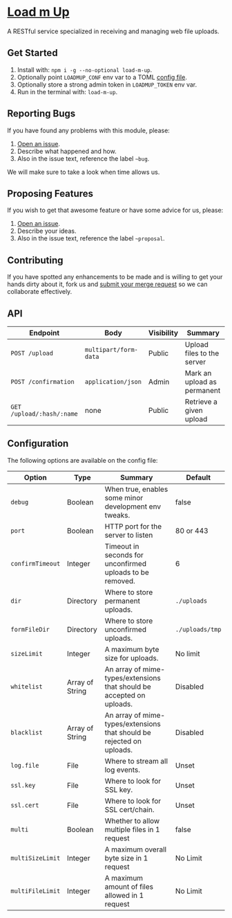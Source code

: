 # [Load m Up](https://gitlab.com/GCSBOSS/load-m-up)

A RESTful service specialized in receiving and managing web file uploads.

## Get Started

1. Install with: `npm i -g --no-optional load-m-up`.
2. Optionally point `LOADMUP_CONF` env var to a TOML [config file](#configuration).
3. Optionally store a strong admin token in `LOADMUP_TOKEN` env var.
4. Run in the terminal with: `load-m-up`.

## Reporting Bugs
If you have found any problems with this module, please:

1. [Open an issue](https://gitlab.com/GCSBOSS/load-m-up/issues/new).
2. Describe what happened and how.
3. Also in the issue text, reference the label `~bug`.

We will make sure to take a look when time allows us.

## Proposing Features
If you wish to get that awesome feature or have some advice for us, please:
1. [Open an issue](https://gitlab.com/GCSBOSS/load-m-up/issues/new).
2. Describe your ideas.
3. Also in the issue text, reference the label `~proposal`.

## Contributing
If you have spotted any enhancements to be made and is willing to get your hands
dirty about it, fork us and
[submit your merge request](https://gitlab.com/GCSBOSS/load-m-up/merge_requests/new)
so we can collaborate effectively.

## API

Endpoint | Body | Visibility | Summary
---------|------|---------|---
`POST /upload` | `multipart/form-data` | Public | Upload files to the server
`POST /confirmation` | `application/json` | Admin | Mark an upload as permanent
`GET /upload/:hash/:name` | none | Public | Retrieve a given upload

## Configuration

The following options are available on the config file:

Option | Type | Summary | Default
-------|------|---------|--------
`debug`| Boolean | When true, enables some minor development env tweaks. | false
`port`| Boolean | HTTP port for the server to listen | 80 or 443
`confirmTimeout` | Integer | Timeout in seconds for unconfirmed uploads to be removed. | 6
`dir` | Directory | Where to store permanent uploads. | `./uploads`
`formFileDir` | Directory | Where to store unconfirmed uploads. | `./uploads/tmp`
`sizeLimit` | Integer | A maximum byte size for uploads. | No limit
`whitelist` | Array of String | An array of mime-types/extensions that should be accepted on uploads. | Disabled
`blacklist` | Array of String | An array of mime-types/extensions that should be rejected on uploads. | Disabled
`log.file` | File | Where to stream all log events. | Unset
`ssl.key` | File | Where to look for SSL key. | Unset
`ssl.cert` | File | Where to look for SSL cert/chain. | Unset
`multi` | Boolean | Whether to allow multiple files in 1 request | false
`multiSizeLimit` | Integer | A maximum overall byte size in 1 request | No Limit
`multiFileLimit` | Integer | A maximum amount of files allowed in 1 request | No Limit
